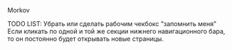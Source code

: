 Morkov

TODO LIST:
Убрать или сделать рабочим чекбокс "запомнить меня"
Если кликать по одной и той же секции нижнего навигационного бара, то он постоянно будет открывать новые страницы.